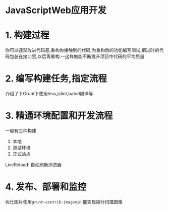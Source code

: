 # JavaScriptWeb应用开发

# 1. 构建过程

你可以逐渐改进代码基,重构你接触到的代码,为重构后的功能编写测试,把过时的代码包装在接口里,以后再重构.--这样做能不断提升项目中代码的平均质量

# 2. 编写构建任务,指定流程

介绍了下Grunt下使用less,jslint,babel编译等

# 3. 精通环境配置和开发流程

一般有三种构建

1. 本地
2. 测试环境
3. 正式站点

LiveReload: 自动刷新浏览器

# 4. 发布、部署和监控

优化图片使用`grunt-contrib-imagemin`,能实现隔行扫描图像